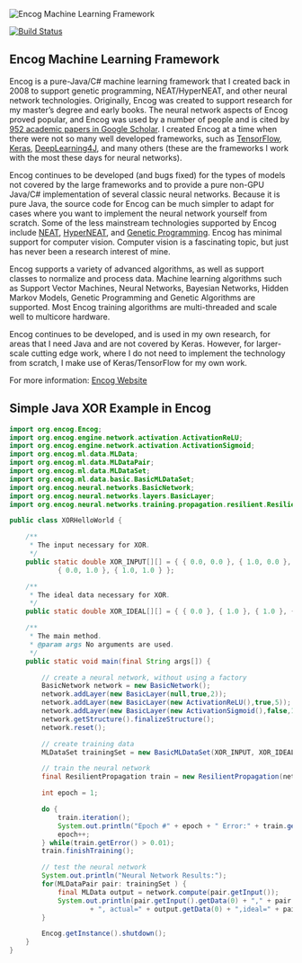 ![Encog Machine Learning Framework](http://www.heatonresearch.com/images/encog128.png)

[![Build Status](https://travis-ci.org/encog/encog-java-core.svg?branch=master)](https://travis-ci.org/encog/encog-java-core)

Encog Machine Learning Framework
--------------------------------

Encog is a pure-Java/C# machine learning framework that I created back in 2008 to support genetic programming, NEAT/HyperNEAT, and other neural network technologies.  Originally, Encog was created to support research for my master’s degree and early books.  The neural network aspects of Encog proved popular, and Encog was used by a number of people and is cited by [952 academic papers in Google Scholar](https://scholar.google.com/scholar?hl=en&as_sdt=0%2C26&q=encog&btnG=). I created Encog at a time when there were not so many well developed frameworks, such as [TensorFlow](https://medium.com/tensorflow/standardizing-on-keras-guidance-on-high-level-apis-in-tensorflow-2-0-bad2b04c819a), [Keras](https://keras.io/), [DeepLearning4J](https://deeplearning4j.org/), and many others (these are the frameworks I work with the most these days for neural networks).   

Encog continues to be developed (and bugs fixed) for the types of models not covered by the large frameworks and to provide a pure non-GPU Java/C# implementation of several classic neural networks.  Because it is pure Java, the source code for Encog can be much simpler to adapt for cases where you want to implement the neural network yourself from scratch. Some of the less mainstream technologies supported by Encog include [NEAT](https://en.wikipedia.org/wiki/Neuroevolution_of_augmenting_topologies), [HyperNEAT](https://en.wikipedia.org/wiki/HyperNEAT), and [Genetic Programming](https://en.wikipedia.org/wiki/Genetic_programming). Encog has minimal support for computer vision.  Computer vision is a fascinating topic, but just has never been a research interest of mine.

Encog supports a variety of advanced algorithms, as well as support classes to normalize and process data. Machine learning algorithms such as Support Vector Machines, Neural Networks, Bayesian Networks, Hidden Markov Models, Genetic Programming and Genetic Algorithms are supported. Most Encog training algorithms are multi-threaded and scale well to multicore hardware.

Encog continues to be developed, and is used in my own research, for areas that I need Java and are not covered by Keras.  However, for larger-scale cutting edge work, where I do not need to implement the technology from scratch, I make use of Keras/TensorFlow for my own work.

For more information: [Encog Website](http://www.encog.org)

Simple Java XOR Example in Encog
--------------------------------

```java
import org.encog.Encog;
import org.encog.engine.network.activation.ActivationReLU;
import org.encog.engine.network.activation.ActivationSigmoid;
import org.encog.ml.data.MLData;
import org.encog.ml.data.MLDataPair;
import org.encog.ml.data.MLDataSet;
import org.encog.ml.data.basic.BasicMLDataSet;
import org.encog.neural.networks.BasicNetwork;
import org.encog.neural.networks.layers.BasicLayer;
import org.encog.neural.networks.training.propagation.resilient.ResilientPropagation;

public class XORHelloWorld {

	/**
	 * The input necessary for XOR.
	 */
	public static double XOR_INPUT[][] = { { 0.0, 0.0 }, { 1.0, 0.0 },
			{ 0.0, 1.0 }, { 1.0, 1.0 } };

	/**
	 * The ideal data necessary for XOR.
	 */
	public static double XOR_IDEAL[][] = { { 0.0 }, { 1.0 }, { 1.0 }, { 0.0 } };

	/**
	 * The main method.
	 * @param args No arguments are used.
	 */
	public static void main(final String args[]) {

		// create a neural network, without using a factory
		BasicNetwork network = new BasicNetwork();
		network.addLayer(new BasicLayer(null,true,2));
		network.addLayer(new BasicLayer(new ActivationReLU(),true,5));
		network.addLayer(new BasicLayer(new ActivationSigmoid(),false,1));
		network.getStructure().finalizeStructure();
		network.reset();

		// create training data
		MLDataSet trainingSet = new BasicMLDataSet(XOR_INPUT, XOR_IDEAL);

		// train the neural network
		final ResilientPropagation train = new ResilientPropagation(network, trainingSet);

		int epoch = 1;

		do {
			train.iteration();
			System.out.println("Epoch #" + epoch + " Error:" + train.getError());
			epoch++;
		} while(train.getError() > 0.01);
		train.finishTraining();

		// test the neural network
		System.out.println("Neural Network Results:");
		for(MLDataPair pair: trainingSet ) {
			final MLData output = network.compute(pair.getInput());
			System.out.println(pair.getInput().getData(0) + "," + pair.getInput().getData(1)
					+ ", actual=" + output.getData(0) + ",ideal=" + pair.getIdeal().getData(0));
		}

		Encog.getInstance().shutdown();
	}
}
```
